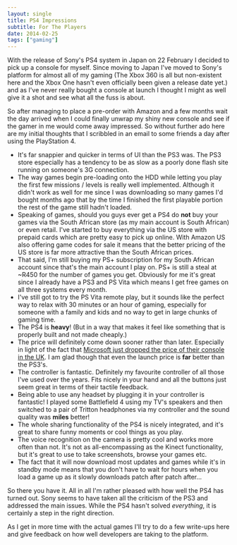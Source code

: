 ```yaml
---
layout: single
title: PS4 Impressions
subtitle: For The Players
date: 2014-02-25
tags: ["gaming"]
---
```

With the release of Sony's PS4 system in Japan on 22 February I decided to pick up a console for myself. Since moving to Japan I've moved to Sony's platform for almost all of my gaming (The Xbox 360 is all but non-existent here and the Xbox One hasn't even officially been given a release date yet.) and as I've never really bought a console at launch I thought I might as well give it a shot and see what all the fuss is about.

So after managing to place a pre-order with Amazon and a few months wait the day arrived when I could finally unwrap my shiny new console and see if the gamer in me would come away impressed. So without further ado here are my initial thoughts that I scribbled in an email to some friends a day after using the PlayStation 4.

  * It's far snappier and quicker in terms of UI than the PS3 was. The PS3 store especially has a tendency to be as slow as a poorly done flash site running on someone's 3G connection.
  * The way games begin pre-loading onto the HDD while letting you play the first few missions / levels is really well implemented. Although it didn't work as well for me since I was downloading so many games I'd bought months ago that by the time I finished the first playable portion the rest of the game still hadn't loaded.
  * Speaking of games, should you guys ever get a PS4 do **not** buy your games via the South African store (as my main account is South African) or even retail. I've started to buy everything via the US store with prepaid cards which are pretty easy to pick up online. With Amazon US also offering game codes for sale it means that the better pricing of the US store is far more attractive than the South African prices.
  * That said, I'm still buying my PS+ subscription for my South African account since that's the main account I play on. PS+ is still a steal at ~R450 for the number of games you get. Obviously for me it's great since I already have a PS3 and PS Vita which means I get free games on all three systems every month.
  * I've still got to try the PS Vita remote play, but it sounds like the perfect way to relax with 30 minutes or an hour of gaming, especially for someone with a family and kids and no way to get in large chunks of gaming time.
  * The PS4 is **heavy**! (But in a way that makes it feel like something that is properly built and not made cheaply.)
  * The price will definitely come down sooner rather than later. Especially in light of the fact that [Microsoft just dropped the price of their console in the UK][1]. I am glad though that even the launch price is **far** better than the PS3's.
  * The controller is fantastic. Definitely my favourite controller of all those I've used over the years. Fits nicely in your hand and all the buttons just seem great in terms of their tactile feedback.
  * Being able to use any headset by plugging it in your controller is fantastic! I played some Battlefield 4 using my TV's speakers and then switched to a pair of Tritton headphones via my controller and the sound quality was **miles** better!
  * The whole sharing functionality of the PS4 is nicely integrated, and it's great to share funny moments or cool things as you play.
  * The voice recognition on the camera is pretty cool and works more often than not. It's not as all-encompassing as the Kinect functionality, but it's great to use to take screenshots, browse your games etc.
  * The fact that it will now download most updates and games while it's in standby mode means that you don't have to wait for hours when you load a game up as it slowly downloads patch after patch after...

So there you have it. All in all I'm rather pleased with how well the PS4 has turned out. Sony seems to have taken all the criticism of the PS3 and addressed the main issues. While the PS4 hasn't solved _everything_, it is certainly a step in the right direction.

As I get in more time with the actual games I'll try to do a few write-ups here and give feedback on how well developers are taking to the platform.

 [1]: http://www.eurogamer.net/articles/2014-02-24-microsoft-announces-first-xbox-one-price-drop
